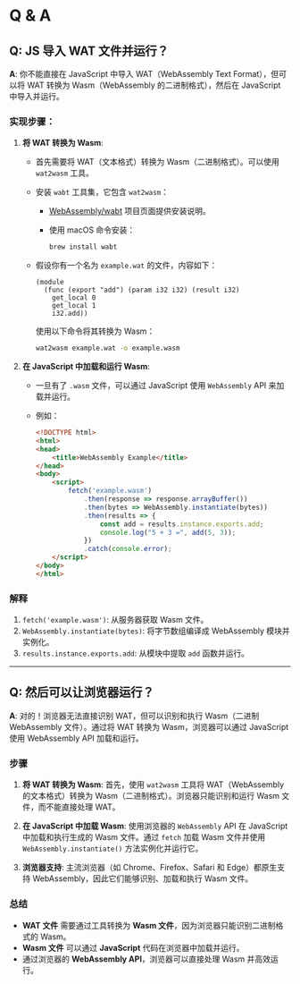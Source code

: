 # Q & A

## **Q: JS 导入 WAT 文件并运行？**

**A**: 你不能直接在 JavaScript 中导入 WAT（WebAssembly Text Format），但可以将 WAT 转换为 Wasm（WebAssembly 的二进制格式），然后在 JavaScript 中导入并运行。

### 实现步骤：

1. **将 WAT 转换为 Wasm**:

   - 首先需要将 WAT（文本格式）转换为 Wasm（二进制格式）。可以使用 `wat2wasm` 工具。
   - 安装 `wabt` 工具集，它包含 `wat2wasm`：
     - [WebAssembly/wabt](https://github.com/WebAssembly/wabt) 项目页面提供安装说明。
     - 使用 macOS 命令安装：

       ```bash
       brew install wabt
       ```

   - 假设你有一个名为 `example.wat` 的文件，内容如下：

     ```wat
     (module
       (func (export "add") (param i32 i32) (result i32)
         get_local 0
         get_local 1
         i32.add))
     ```

     使用以下命令将其转换为 Wasm：

     ```bash
     wat2wasm example.wat -o example.wasm
     ```

2. **在 JavaScript 中加载和运行 Wasm**:
   - 一旦有了 `.wasm` 文件，可以通过 JavaScript 使用 `WebAssembly` API 来加载并运行。
   - 例如：

     ```html
     <!DOCTYPE html>
     <html>
     <head>
         <title>WebAssembly Example</title>
     </head>
     <body>
         <script>
             fetch('example.wasm')
                 .then(response => response.arrayBuffer())
                 .then(bytes => WebAssembly.instantiate(bytes))
                 .then(results => {
                     const add = results.instance.exports.add;
                     console.log("5 + 3 =", add(5, 3));
                 })
                 .catch(console.error);
         </script>
     </body>
     </html>
     ```

### 解释

1. `fetch('example.wasm')`: 从服务器获取 Wasm 文件。
2. `WebAssembly.instantiate(bytes)`: 将字节数组编译成 WebAssembly 模块并实例化。
3. `results.instance.exports.add`: 从模块中提取 `add` 函数并运行。

---

## **Q: 然后可以让浏览器运行？**

**A**: 对的！浏览器无法直接识别 WAT，但可以识别和执行 Wasm（二进制 WebAssembly 文件）。通过将 WAT 转换为 Wasm，浏览器可以通过 JavaScript 使用 WebAssembly API 加载和运行。

### 步骤

1. **将 WAT 转换为 Wasm**: 首先，使用 `wat2wasm` 工具将 WAT（WebAssembly 的文本格式）转换为 Wasm（二进制格式）。浏览器只能识别和运行 Wasm 文件，而不能直接处理 WAT。

2. **在 JavaScript 中加载 Wasm**: 使用浏览器的 `WebAssembly` API 在 JavaScript 中加载和执行生成的 Wasm 文件。通过 `fetch` 加载 Wasm 文件并使用 `WebAssembly.instantiate()` 方法实例化并运行它。

3. **浏览器支持**: 主流浏览器（如 Chrome、Firefox、Safari 和 Edge）都原生支持 WebAssembly，因此它们能够识别、加载和执行 Wasm 文件。

### 总结

- **WAT 文件** 需要通过工具转换为 **Wasm 文件**，因为浏览器只能识别二进制格式的 Wasm。
- **Wasm 文件** 可以通过 **JavaScript** 代码在浏览器中加载并运行。
- 通过浏览器的 **WebAssembly API**，浏览器可以直接处理 Wasm 并高效运行。
